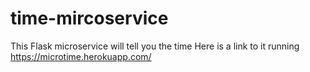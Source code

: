 # time-mircoservice
This Flask microservice will tell you the time
Here is a link to it running https://microtime.herokuapp.com/
